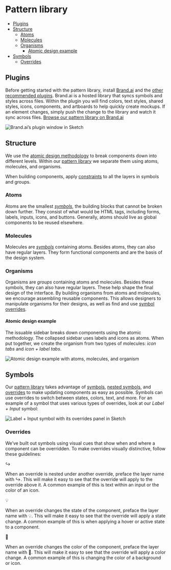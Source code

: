 # Pattern library

<!-- START doctoc generated TOC please keep comment here to allow auto update -->
<!-- DON'T EDIT THIS SECTION, INSTEAD RE-RUN doctoc TO UPDATE -->


- [Plugins](#plugins)
- [Structure](#structure)
  - [Atoms](#atoms)
  - [Molecules](#molecules)
  - [Organisms](#organisms)
    - [Atomic design example](#atomic-design-example)
- [Symbols](#symbols)
  - [Overrides](#overrides)

<!-- END doctoc generated TOC please keep comment here to allow auto update -->

## Plugins

Before getting started with the pattern library, install [Brand.ai](https://brand.ai/sketch)
and the [other recommended plugins](/CONTRIBUTING.md#plugins). Brand.ai is a hosted library that syncs
symbols and styles across files. Within the plugin you will find colors, text
styles, shared styles, icons, components, and artboards to help quickly create
mockups. If an element changes, simply push the change to the library and watch
it sync across files. [Browse our pattern library on Brand.ai](https://brand.ai/git-lab/primary-brand)

![Brand.ai’s plugin window in Sketch](images/brandai.png)


## Structure

We use the [atomic design methodology](http://bradfrost.com/blog/post/atomic-web-design/)
to break components down into different levels. Within our [pattern library][pattern-library-file]
we separate them using atoms, molecules, and organisms.

When building components, apply [constraints](https://www.sketchapp.com/docs/layer-basics/constraints/)
to all the layers in symbols and groups.

### Atoms

Atoms are the smallest [_symbols_](#symbols), the building blocks that cannot
be broken down further. They consist of what would be HTML tags, including forms,
labels, inputs, icons, and buttons. Generally, atoms should live as global
components to be reused elsewhere.

### Molecules

Molecules are [_symbols_](#symbols) containing atoms. Besides atoms, they can
also have regular layers. They form functional components and are the basis of
the design system.

### Organisms

Organisms are _groups_ containing atoms and molecules. Besides these symbols,
they can also have regular layers. These help shape the final design of the
interface. By building organisms from atoms and molecules, we encourage
assembling reusable components. This allows designers to manipulate organisms
for their designs, as well as find and use [symbol overrides](#overrides).

#### Atomic design example

The issuable sidebar breaks down components using the atomic methodology. The
collapsed sidebar uses labels and icons as atoms. When put together, we create
the organism from two types of molecules: _icon tabs_ and _icon + label tabs_.

![Atomic design example with atoms, molecules, and organism](images/atomic-design.png)


## Symbols

Our [pattern library][pattern-library-file] takes advantage of [symbols](https://www.sketchapp.com/docs/symbols/),
[nested symbols](https://www.sketchapp.com/docs/symbols/nested-symbols/), and
[overrides](https://www.sketchapp.com/docs/symbols/editing-symbols/#overrides)
to make updating components as easy as possible. Symbols can use overrides to
switch between states, colors, text, and more. For an example of a symbol that
uses various types of overrides, look at our _Label + Input_ symbol:

![Label + Input symbol with its overrides panel in Sketch](images/symbol-overrides.png)

### Overrides

We’ve built out symbols using visual cues that show when and where a component
can be overridden. To make overrides visually distinctive, follow these guidelines:

↪

When an override is nested under another override, preface the layer name with
↪. This will make it easy to see that the override will apply to the override
above it. A common example of this is text within an input or the color of an icon.

💡

When an override changes the state of the component, preface the layer name with
💡. This will make it easy to see that the override will apply a state change.
A common example of this is when applying a hover or active state to a component.

🎨

When an override changes the color of the component, preface the layer name with
🎨. This will make it easy to see that the override will apply a color change.
A common example of this is changing the color of a background or icon.

[pattern-library-file]: /gitlab-elements.sketch
